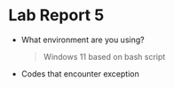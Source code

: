 # Lab Report 5

* What environment are you using?
  > Windows 11 based on bash script

* Codes that encounter exception
